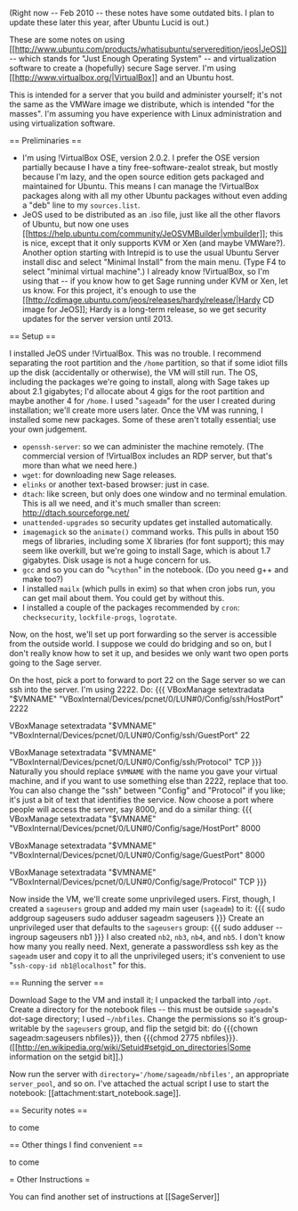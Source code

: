 (Right now -- Feb 2010 -- these notes have some outdated bits. I plan to update these later this year, after Ubuntu Lucid is out.)

These are some notes on using [[http://www.ubuntu.com/products/whatisubuntu/serveredition/jeos|JeOS]] -- which stands for "Just Enough Operating System" -- and virtualization software to create a (hopefully) secure Sage server. I'm using [[http://www.virtualbox.org/|VirtualBox]] and an Ubuntu host.

This is intended for a server that you build and administer yourself; it's not the same as the VMWare image we distribute, which is intended "for the masses". I'm assuming you have experience with Linux administration and using virtualization software.

== Preliminaries ==

  * I'm using !VirtualBox OSE, version 2.0.2. I prefer the OSE version partially because I have a tiny free-software-zealot streak, but mostly because I'm lazy, and the open source edition gets packaged and maintained for Ubuntu. This means I can manage the !VirtualBox packages along with all my other Ubuntu packages without even adding a "deb" line to my `sources.list`.
  * JeOS used to be distributed as an .iso file, just like all the other flavors of Ubuntu, but now one uses [[https://help.ubuntu.com/community/JeOSVMBuilder|vmbuilder]]; this is nice, except that it only supports KVM or Xen (and maybe VMWare?). Another option starting with Intrepid is to use the usual Ubuntu Server install disc and select "Minimal Install" from the main menu. (Type F4 to select "minimal virtual machine".) I already know !VirtualBox, so I'm using that -- if you know how to get Sage running under KVM or Xen, let us know. For this project, it's enough to use the [[http://cdimage.ubuntu.com/jeos/releases/hardy/release/|Hardy CD image for JeOS]]; Hardy is a long-term release, so we get security updates for the server version until 2013.

== Setup ==

I installed JeOS under !VirtualBox. This was no trouble. I recommend separating the root partition and the `/home` partition, so that if some idiot fills up the disk (accidentally or otherwise), the VM will still run. The OS, including the packages we're going to install, along with Sage takes up about 2.1 gigabytes; I'd allocate about 4 gigs for the root partition and maybe another 4 for `/home`. I used "`sageadm`" for the user I created during installation; we'll create more users later. Once the VM was running, I installed some new packages. Some of these aren't totally essential; use your own judgement.

  * `openssh-server`: so we can administer the machine remotely. (The commercial version of !VirtualBox includes an RDP server, but that's more than what we need here.)
  * `wget`: for downloading new Sage releases.
  * `elinks` or another text-based browser: just in case.
  * `dtach`: like screen, but only does one window and no terminal emulation. This is all we need, and it's much smaller than screen: http://dtach.sourceforge.net/
  * `unattended-upgrades` so security updates get installed automatically.
  * `imagemagick` so the `animate()` command works. This pulls in about 150 megs of libraries, including some X libraries (for font support); this may seem like overkill, but we're going to install Sage, which is about 1.7 gigabytes. Disk usage is not a huge concern for us.
  * `gcc` and so you can do "`%cython`" in the notebook. (Do you need g++ and make too?)
  * I installed `mailx` (which pulls in exim) so that when cron jobs run, you can get mail about them. You could get by without this.
  * I installed a couple of the packages recommended by `cron`: `checksecurity`, `lockfile-progs`, `logrotate`.

Now, on the host, we'll set up port forwarding so the server is accessible from the outside world. I suppose we could do bridging and so on, but I don't really know how to set it up, and besides we only want two open ports going to the Sage server.

On the host, pick a port to forward to port 22 on the Sage server so we can ssh into the server. I'm using 2222. Do:
{{{
VBoxManage setextradata "$VMNAME" "VBoxInternal/Devices/pcnet/0/LUN#0/Config/ssh/HostPort" 2222

VBoxManage setextradata "$VMNAME" "VBoxInternal/Devices/pcnet/0/LUN#0/Config/ssh/GuestPort" 22

VBoxManage setextradata "$VMNAME" "VBoxInternal/Devices/pcnet/0/LUN#0/Config/ssh/Protocol" TCP
}}}
Naturally you should replace `$VMNAME` with the name you gave your virtual machine, and if you want to use something else than 2222, replace that too. You can also change the "ssh" between "Config" and "Protocol" if you like; it's just a bit of text that identifies the service. Now choose a port where people will access the server, say 8000, and do a similar thing:
{{{
VBoxManage setextradata "$VMNAME" "VBoxInternal/Devices/pcnet/0/LUN#0/Config/sage/HostPort" 8000

VBoxManage setextradata "$VMNAME" "VBoxInternal/Devices/pcnet/0/LUN#0/Config/sage/GuestPort" 8000

VBoxManage setextradata "$VMNAME" "VBoxInternal/Devices/pcnet/0/LUN#0/Config/sage/Protocol" TCP
}}}

Now inside the VM, we'll create some unprivileged users. First, though, I created a `sageusers` group and added my main user (`sageadm`) to it:
{{{
sudo addgroup sageusers
sudo adduser sageadm sageusers
}}}
Create an unprivileged user that defaults to the `sageusers` group:
{{{
sudo adduser --ingroup sageusers nb1
}}}
I also created `nb2`, `nb3`, `nb4`, and `nb5`. I don't know how many you really need. Next, generate a passwordless ssh key as the `sageadm` user and copy it to all the unprivileged users; it's convenient to use "`ssh-copy-id nb1@localhost`" for this.

== Running the server ==

Download Sage to the VM and install it; I unpacked the tarball into `/opt`. Create a directory for the notebook files -- this must be outside `sageadm`'s dot-sage directory; I used `~/nbfiles`. Change the permissions so it's group-writable by the `sageusers` group, and flip the setgid bit: do {{{chown sageadm:sageusers nbfiles}}}, then {{{chmod 2775 nbfiles}}}. ([[http://en.wikipedia.org/wiki/Setuid#setgid_on_directories|Some information on the setgid bit]].)

Now run the server with `directory='/home/sageadm/nbfiles'`, an appropriate `server_pool`, and so on. I've attached the actual script I use to start the notebook: [[attachment:start_notebook.sage]].

== Security notes ==

to come

== Other things I find convenient ==

to come

= Other Instructions =

You can find another set of instructions at [[SageServer]]
